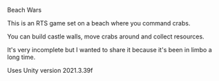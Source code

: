 Beach Wars

This is an RTS game set on a beach where you command crabs.

You can build castle walls, move crabs around and collect resources.

It's very incomplete but I wanted to share it because it's been in limbo a long time.

Uses Unity version 2021.3.39f
